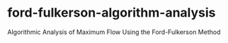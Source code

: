 # ford-fulkerson-algorithm-analysis
 Algorithmic Analysis of Maximum Flow Using the Ford-Fulkerson Method
